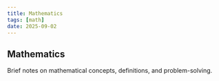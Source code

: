 ```yaml
---
title: Mathematics
tags: [math]
date: 2025-09-02
---
```


## Mathematics

Brief notes on mathematical concepts, definitions, and problem-solving.
